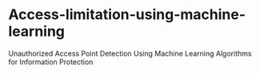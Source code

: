 # Access-limitation-using-machine-learning
Unauthorized Access Point Detection Using Machine Learning Algorithms for Information Protection
